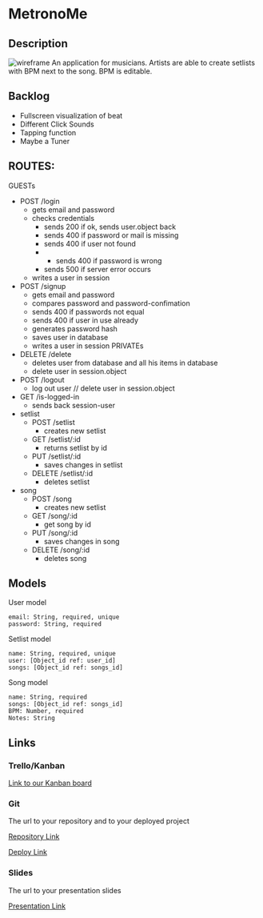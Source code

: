 # MetronoMe

## Description
![wireframe](https://github.com/ignazka/metronome-backend/blob/master/wireframe.png?raw=true)
An application for musicians.
Artists are able to create setlists with BPM next to the song. BPM is editable.

## Backlog
* Fullscreen visualization of beat
* Different Click Sounds
* Tapping function
* Maybe a Tuner

## ROUTES:
GUESTs
- POST /login
  - gets email and password
  - checks credentials
    - sends 200 if ok, sends user.object back
    - sends 400 if password or mail is missing
    - sends 400 if user not found
    - - sends 400 if password is wrong
    - sends 500 if server error occurs
  - writes a user in session
- POST /signup
  - gets email and password
  - compares password and password-confimation
  - sends 400 if passwords not equal
  - sends 400 if user in use already
  - generates password hash
  - saves user in database
  - writes a user in session
PRIVATEs
- DELETE /delete 
  - deletes user from database and all his items in database
  - delete user in session.object
- POST /logout
  - log out user // delete user in session.object
- GET /is-logged-in
  - sends back session-user
- setlist
  - POST /setlist
    - creates new setlist
  - GET /setlist/:id
    - returns setlist by id
  - PUT /setlist/:id
    - saves changes in setlist
  - DELETE /setlist/:id
    - deletes setlist
- song
  - POST /song
    - creates new setlist
  - GET /song/:id
    - get song by id
  - PUT /song/:id
    - saves changes in song
  - DELETE /song/:id
    - deletes song

## Models

User model
 
```
email: String, required, unique
password: String, required
```

Setlist model
```
name: String, required, unique
user: [Object_id ref: user_id]
songs: [Object_id ref: songs_id]
```
Song model
```
name: String, required
songs: [Object_id ref: songs_id]
BPM: Number, required
Notes: String
```

## Links

### Trello/Kanban

[Link to our Kanban board]()

### Git

The url to your repository and to your deployed project

[Repository Link]()

[Deploy Link]()

### Slides

The url to your presentation slides

[Presentation Link]()
